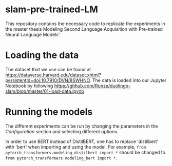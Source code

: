 # slam-pre-trained-LM

This repository contains the necessary code to replicate the experiments in the master thesis Modeling Second Language Acquisition with Pre-trained Neural Language Models'

# Loading the data

The dataset that we use can be found at https://dataverse.harvard.edu/dataset.xhtml?persistentId=doi:10.7910/DVN/8SWHNO.
The data is loaded into our Jupyter Notebook by following https://github.com/Runze/duolingo-slam/blob/master/01-load-data.ipynb
# Running the models

The different experiments can be run by changing the parameters in the *Configuration* section and selecting different options. 



In order to use BERT instead of DistilBERT, one has to replace 'distilbert' with 'bert' when importing and using the model. For example, `from pytorch_transformers.modeling_distilbert import *` should be changed to `from pytorch_transformers.modeling_bert import *`.
